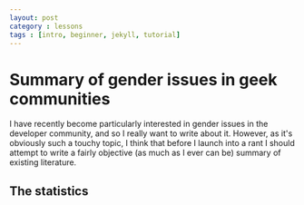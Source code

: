 ```yaml
---
layout: post
category : lessons
tags : [intro, beginner, jekyll, tutorial]
---
```


Summary of gender issues in geek communities
===

I have recently become particularly interested in gender issues in the developer community, and so I really want to write about it. However, as it's obviously such a touchy topic, I think that before I launch into a rant I should attempt to write a fairly objective (as much as I ever can be) summary of existing literature.

The statistics
---
